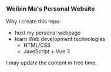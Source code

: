 ### Weibin Ma's Personal Website
Why I create this repo:
  - host my personal webpage
  - learn Web development technologies
    - HTML/CSS
    - JaveScript + Vue 3

I may update the content in free time.
